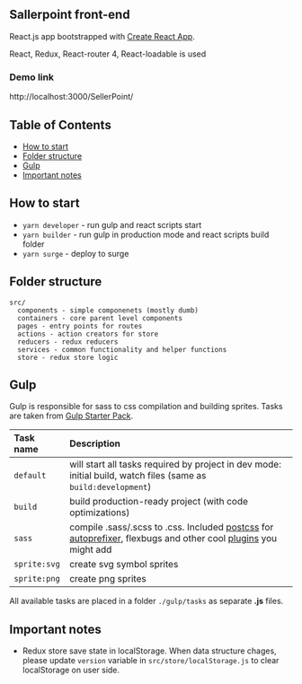 ## Sallerpoint front-end
React.js app bootstrapped with [Create React App](https://github.com/facebookincubator/create-react-app).

React, Redux, React-router 4, React-loadable is used

### Demo link
http://localhost:3000/SellerPoint/

## Table of Contents
- [How to start](#hot-to-start)
- [Folder structure](#folder-structure)
- [Gulp](#gulp)
- [Important notes](#important-notes)

## How to start
* `yarn developer` - run gulp and react scripts start
* `yarn builder` - run gulp in production mode and react scripts build folder
* `yarn surge` - deploy to surge

## Folder structure
```
src/
  components - simple componenets (mostly dumb)
  containers - core parent level components
  pages - entry points for routes
  actions - action creators for store
  reducers - redux reducers
  services - common functionality and helper functions
  store - redux store logic
```

## Gulp
Gulp is responsible for sass to css compilation and building sprites. Tasks are taken from [Gulp Starter Pack](http://github.com/dpmango/gulp-starter-pack).

Task name          | Description
:------------------|:----------------------------------
`default`          | will start all tasks required by project in dev mode: initial build, watch files (same as `build:development`)
`build`            | build production-ready project (with code optimizations)
`sass` 	           | compile .sass/.scss to .css. Included [postcss](https://github.com/postcss/postcss) for [autoprefixer](https://github.com/postcss/autoprefixer), flexbugs and other cool [plugins](https://github.com/postcss/postcss#plugins) you might add
`sprite:svg`       | create svg symbol sprites
`sprite:png`       | create png sprites

All available tasks are placed in a folder `./gulp/tasks` as separate **.js** files.

## Important notes
- Redux store save state in localStorage. When data structure chages, please update `version` variable in `src/store/localStorage.js` to clear localStorage on user side.
